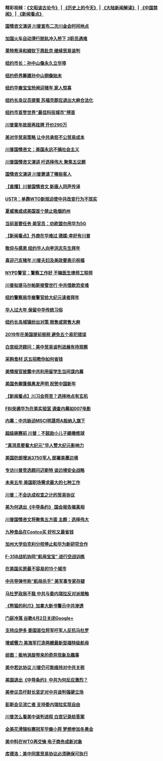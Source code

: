 #### 精彩视频：[《文昭谈古论今》](http://45.32.25.56/wenzhao) | [《历史上的今天》](http://45.32.25.56/today-in-history) | [《大陆新闻解读》](http://45.32.25.56/ntdtv-comedy) | [《中国禁闻》](http://45.32.25.56/ntdtv-news) | [《新闻看点》](http://45.32.25.56/news-insight) 

 #### [国情咨文演讲 川普宣布二次川金会时间地点](../pages/nsc412/n11027745.md?t=02061531) 

#### [加国火车自动滑行脱轨冲入桥下 3职员遇难](../pages/nsc412/n11027459.md?t=02061531) 

#### [莱特希泽和姆钦下周赴京 继续贸易谈判](../pages/nsc412/n11026983.md?t=02061531) 

#### [纽约市长：孙中山像永久立华埠](../pages/nsc412/n11027112.md?t=02061531) 

#### [纽约侨界筹建孙中山铜像始末](../pages/nsc412/n11027107.md?t=02061531) 

#### [纽约华裔宝宝抢闸迎猪年 家人惊喜](../pages/nsc412/n11027120.md?t=02061531) 

#### [纽约长岛议员提案 苏福克郡应退出大麻合法化](../pages/nsc412/n11027300.md?t=02061531) 

#### [纽约市首登世界“最佳科技城市”榜首](../pages/nsc412/n11027125.md?t=02061531) 

#### [川普童年故居再挂牌   开价290万](../pages/nsc412/n11027287.md?t=02061531) 

#### [美对华贸易策略 让中共承担不公贸易成本](../pages/nsc412/n11026533.md?t=02061531) 

#### [川普国情咨文：美国永远不搞社会主义](../pages/nsc412/n11027086.md?t=02061531) 

#### [川普国情咨文演讲 吁选择伟大 聚焦五议题](../pages/nsc412/n11026232.md?t=02061531) 

#### [国情咨文演讲 川普邀请了哪些客人](../pages/nsc412/n11027007.md?t=02061531) 

#### [【直播】川普国情咨文 新唐人同声传译](../pages/nsc412/n11024217.md?t=02061531) 

#### [USTR：单靠WTO新规迫使中共改变行为不现实](../pages/nsc412/n11026504.md?t=02061531) 

#### [夏威夷或成美国首个禁止吸烟的州](../pages/nsc412/n11026434.md?t=02061531) 

#### [当前首要任务 美官员：劝欧盟勿用华为5G](../pages/nsc412/n11026496.md?t=02061531) 

#### [【新闻看点】外商在华难过 德媒:幸好有川普](../pages/nsc412/n11026253.md?t=02061531) 

#### [敬仰与感恩 纽约华人向李洪志先生拜年](../pages/nsc412/n11022605.md?t=02061531) 

#### [喜迎己亥猪年 川普夫妇及美政要表示祝福](../pages/nsc412/n11026157.md?t=02061531) 

#### [NYPD警官：警察工作好 不输医生律师工程师](../pages/nsc412/n11025353.md?t=02061531) 

#### [川普拟提马尔帕斯接管世行 中共借款恐变难](../pages/nsc412/n11025872.md?t=02061531) 

#### [纽约警察局华裔警官给大纪元读者拜年](../pages/nsc412/n11025375.md?t=02061531) 

#### [华人过大年 保留中华传统习俗](../pages/nsc412/n11025344.md?t=02061531) 

#### [纽约长岛城镇纷出对策 限售或禁售大麻](../pages/nsc412/n11025337.md?t=02061531) 

#### [2019年在美国提前报税 避免五个易犯错误](../pages/nsc412/n11024421.md?t=02061531) 

#### [白宫经济顾问：美中贸易谈判进展有待观察](../pages/nsc412/n11024700.md?t=02061531) 

#### [采购食材 这五招教你如何省钱](../pages/nsc412/n11024437.md?t=02061531) 

#### [美情报官披露中共利用留学生当间谍内幕](../pages/nsc412/n11024449.md?t=02061531) 

#### [美国务卿蓬佩奥发声明 祝贺中国新年](../pages/nsc412/n11024590.md?t=02061531) 

#### [【新闻看点】川习会将至？选择地点有玄机](../pages/nsc412/n11024283.md?t=02061531) 

#### [FBI突袭华为在美实验室 调查内幕如007电影](../pages/nsc412/n11024318.md?t=02061531) 

#### [内幕：中共胁迫MSCI明晟将A股纳入旗下](../pages/nsc412/n11024175.md?t=02061531) 

#### [超级碗赛前 川普：不鼓励小儿子踢橄榄球](../pages/nsc412/n11023993.md?t=02061531) 

#### [“真消息要看大纪元”华人赞大纪元影响力](../pages/nsc412/n11019162.md?t=02061531) 

#### [美国防部增派3750军人 部署美墨边境](../pages/nsc412/n11023230.md?t=02061531) 

#### [专访川普竞选顾问迈斯特 谈边境安全战略](../pages/nsc412/n11022555.md?t=02061531) 

#### [未来五年 美国职场需求最大的七种工作](../pages/nsc412/n11017088.md?t=02061531) 

#### [川普：不会达成权宜之计的贸易协议](../pages/nsc412/n11022486.md?t=02061531) 

#### [美为何退出《中导条约》 国会报告揭真相](../pages/nsc412/n11022256.md?t=02061531) 

#### [川普国情咨文将聚焦五方面 主题：选择伟大](../pages/nsc412/n11021501.md?t=02061531) 

#### [九种食品在Costco买 好吃又最省钱](../pages/nsc412/n11013272.md?t=02061531) 

#### [加州大学伯克利分校停止和华为新研究合作](../pages/nsc412/n11021086.md?t=02061531) 

#### [F-35B战机协同“航母宝宝” 进行空战训练](../pages/nsc412/n11020866.md?t=02061531) 

#### [在美国买房最不容易的15个城市](../pages/nsc412/n11019708.md?t=02061531) 

#### [中共导弹号称“航母杀手” 美军事专家存疑](../pages/nsc412/n11021488.md?t=02061531) 

#### [马杜罗政局不稳 中共与委内瑞拉反对派接触](../pages/nsc412/n11020719.md?t=02061531) 

#### [《熊猫的利爪》加拿大新书警示中共渗透](../pages/nsc412/n11020739.md?t=02061531) 

#### [门庭冷落 谷歌4月2日关闭Google+](../pages/nsc412/n11020806.md?t=02061531) 

#### [支持瓜伊多 委国首位将军吁军人反抗马杜罗](../pages/nsc412/n11020776.md?t=02061531) 

#### [增威慑力 美海军打造两艘最新型福特级航母](../pages/nsc412/n11020744.md?t=02061531) 

#### [组图：极地涡旋带来的奇异现象及趣事](../pages/nsc412/n11020731.md?t=02061531) 

#### [美中若达协议 川普仍可能维持对中共关税](../pages/nsc412/n11020625.md?t=02061531) 

#### [美国退出《中导条约》中共为何反应激烈？](../pages/nsc412/n11020569.md?t=02061531) 

#### [美参议员吁财长坚定对中共谈判强硬立场](../pages/nsc412/n11020440.md?t=02061531) 

#### [彭斯会见流亡者 支持委内瑞拉实现自由](../pages/nsc412/n11020031.md?t=02061531) 

#### [川普怎么看美中谈判进程 白宫记录给答案](../pages/nsc412/n11019682.md?t=02061531) 

#### [全美花滑锦标赛冠军华裔小将  梦想参加冬奥会](../pages/nsc412/n11019761.md?t=02061531) 

#### [美中料在WTO再交锋 电子商务成新对象](../pages/nsc412/n11018959.md?t=02061531) 

#### [库德洛：美中同意贸易协议必须确保可执行](../pages/nsc412/n11019036.md?t=02061531) 

